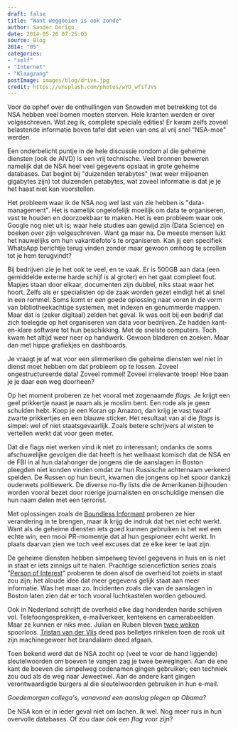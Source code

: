 ```yaml
---
draft: false
title: "Want weggooien is ook zonde"
author: Sander Dorigo
date: 2014-05-26 07:25:03
source: Blog
2014: "05"
categories:
- "self"
- "Internet"
- "Klaagzang"
postImage: images/blog/drive.jpg
credit: https://unsplash.com/photos/wYD_wfifJVs
---
```



Voor de ophef over de onthullingen van Snowden met betrekking tot de NSA hebben veel bomen moeten sterven. Hele kranten werden er over volgeschreven. Wat zeg ik, complete speciale edities! Er kwam zelfs zoveel belastende informatie boven tafel dat velen van ons al vrij snel "NSA-moe" werden.

<!--more-->

Een onderbelicht puntje in de hele discussie rondom al die geheime diensten (ook de AIVD) is een vrij technische. Veel bronnen beweren namelijk dat de NSA heel veel gegevens opslaat in grote geheime databases. Dat begint bij "duizenden terabytes" (wat weer miljoenen gigabytes zijn) tot duizenden petabytes, wat zoveel informatie is dat je je het haast niet kan voorstellen.

Het probleem waar ik de NSA nog wel last van zie hebben is "data-management". Het is namelijk ongelofelijk moeilijk om data te organiseren, vast te houden en doorzoekbaar te maken. Het is een probleem waar ook Google nog niet uit is; waar hele studies aan gewijd zijn (Data Science) en boeken over zijn volgeschreven. Want ga maar na. De meeste mensen lukt het nauwelijks om hun vakantiefoto's te organiseren. Kan jij een specifiek WhatsApp berichtje terug vinden zonder maar gewoon omhoog te scrollen tot je hem terugvindt?

Bij bedrijven zie je het ook te veel, en te vaak. Er is 500GB aan data (een gemiddelde externe harde schijf is al groter) en het gaat compleet fout. Mapjes staan door elkaar, documenten zijn dubbel, niks staat waar het hoort. Zelfs als er specialisten op de zaak worden gezet eindigt het al snel in een rommel. Soms komt er een goede oplossing naar voren in de vorm van bibliotheekachtige systemen, met indexen en genummerde mappen. Maar dat is (zeker digitaal) zelden het geval. Ik was ooit bij een bedrijf dat zich toelegde op het organiseren van data voor bedrijven. Ze hadden kant-en-klare software tot hun beschikking. Met de snelste computers. Toch kwam het altijd weer neer op handwerk. Gewoon bladeren en zoeken. Maar dan met hippe grafiekjes en dashboards.

Je vraagt je af wat voor een slimmeriken die geheime diensten wel niet in dienst moet hebben om dat probleem op te lossen. Zoveel ongestructureerde data! Zoveel rommel! Zoveel irrelevante troep! Hoe baan je je daar een weg doorheen?

Op het moment proberen ze het vooral met zogenaamde *flags*. Je krijgt een geel prikkertje naast je naam als je moslim bent. Een rode als je geen schulden hebt. Koop je een Koran op Amazon, dan krijg je vast twaalf zwarte prikkertjes en een blauwe sticker. Het resultaat van al die *flags* is simpel: wel of niet staatsgevaarlijk. Zoals betere schrijvers al wisten te vertellen werkt dat voor geen meter.

Dat die flags niet werken vind ik niet zo interessant; ondanks de soms afschuwelijke gevolgen die dat heeft is het welhaast komisch dat de NSA en de FBI in al hun datahonger de jongens die de aanslagen in Boston pleegden niet konden vinden omdat ze hun Russische achternaam verkeerd spelden. De Russen op hun beurt, kwamen die jongens op het spoor dankzij ouderwets politiewerk. De diverse no-fly lists die de Amerikanen bijhouden worden vooral bezet door roerige journalisten en onschuldige mensen die hun naam delen met een terrorist.

Met oplossingen zoals de [Boundless Informant](http://en.wikipedia.org/wiki/Boundless_Informant) proberen ze hier verandering in te brengen, maar ik krijg de indruk dat het niet echt werkt. Want als de geheime diensten iets goed kunnen gebruiken is het wel een echte win, een mooi PR-momentje dat al hun gespioneer echt werkt. In plaats daarvan zien we toch veel excuses dat ze elke keer te laat zijn.

De geheime diensten hebben simpelweg teveel gegevens in huis en is niet in staat er iets zinnigs uit te halen. Prachtige sciencefiction series zoals "[Person of Interest](http://www.imdb.com/title/tt1839578/)" proberen te doen alsof de overheid tot zoiets in staat zou zijn; het aloude idee dat meer gegevens gelijk staat aan meer informatie. Was het maar zo. Incidenten zoals die van de aanslagen in Boston laten zien dat er toch vooral luchtkastelen worden gebouwd.

Ook in Nederland schrijft de overheid elke dag honderden harde schijven vol. Telefoongesprekken, e-mailverkeer, kentekens en camerabeelden. Maar ze kunnen er niks mee. Julian en Ruben bleven [twee weken](http://www.nu.nl/binnenland/3478609/chronologie-vermiste-broers-ruben-en-julian.html) spoorloos. [Tristan van der Vlis](http://nl.wikipedia.org/wiki/Schietpartij_in_Alphen_aan_den_Rijn) deed pas belletjes rinkelen toen de rook uit zijn machinegeweer het brandalarm deed afgaan.

Toen bekend werd dat de NSA zocht op (veel te voor de hand liggende) sleutelwoorden om boeven te vangen zag je twee bewegingen. Aan de ene kant de boeven die simpelweg codenamen gingen gebruiken; een techniek zou oud als de weg naar Jeweetwel. Aan de andere kant gingen verontwaardigde burgers al die sleutelwoorden gebruiken in hun e-mail.

*Goedemorgen collega's, vanavond een aanslag plegen op Obama?*

De NSA kon er in ieder geval niet om lachen. Ik wel. Nog meer ruis in hun overvolle databases. Of zou daar óók een *flag* voor zijn?